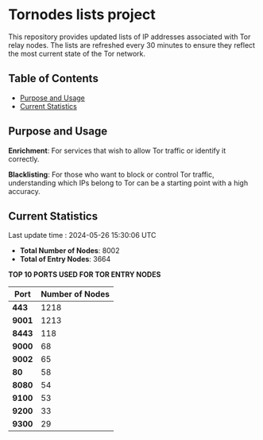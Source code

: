 # Tornodes lists project

This repository provides updated lists of IP addresses associated with Tor relay nodes. The lists are refreshed every 30 minutes to ensure they reflect the most current state of the Tor network.

## Table of Contents

- [Purpose and Usage](#purpose-and-usage)
- [Current Statistics](#current-statistics)


## Purpose and Usage

**Enrichment**: For services that wish to allow Tor traffic or identify it correctly.

**Blacklisting**: For those who want to block or control Tor traffic, understanding which IPs belong to Tor can be a starting point with a high accuracy.

## Current Statistics

Last update time : 2024-05-26 15:30:06 UTC

- **Total Number of Nodes**: 8002
- **Total of Entry Nodes**: 3664

**TOP 10 PORTS USED FOR TOR ENTRY NODES**

| **Port** | **Number of Nodes** |
|------|-----------------|
| **443**   | 1218  |
| **9001**   | 1213  |
| **8443**   | 118  |
| **9000**   | 68  |
| **9002**   | 65  |
| **80**   | 58  |
| **8080**   | 54  |
| **9100**   | 53  |
| **9200**   | 33  |
| **9300**   | 29  |


